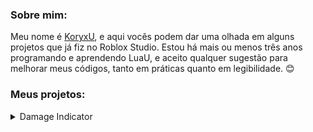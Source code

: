 ### Sobre mim:
Meu nome é [KoryxU](https://www.roblox.com/users/3632240168/profile), e aqui vocês podem dar uma olhada em alguns projetos que já fiz no Roblox Studio. Estou há mais ou menos três anos programando e aprendendo LuaU, e aceito qualquer sugestão para melhorar meus códigos, tanto em práticas quanto em legibilidade. 😊
### Meus projetos:
<details>
<summary>Damage Indicator</summary>

## Sobre:
Eu criei essa ModuleScript na intenção de ajudar alguns desenvolvedores que não tem muita experiência com .lua no Roblox, que estão querendo criar um jogo de batalha e anime. O código é bem simples de ser usado, é apenas necessário chamar a função ```ApplyIndicator()``` usando o modelo do jogador como argumento, o indicador também pode ser adicionado em qualquer objeto que possua uma Humanoid e um corpo.

## Script:
```lua
local DamageIndicator = require(game:GetService("ReplicatedStorage").DamageIndicator)

local function onPlayerAdded(player: Player)
	player.CharacterAdded:Connect(function(character)
		-- Adicionar o indicador no jogador quando o boneco dele for criado no jogo
		DamageIndicator.ApplyIndicator(character)
	end)
end

game:GetService("Players").PlayerAdded:Connect(onPlayerAdded)

for _, v in pairs(workspace.Npcs:GetChildren()) do
	-- Adicionar o indicador em vários dummy's ou npc's
	DamageIndicator.ApplyIndicator(v)
end
```

## ModuleScript:
```lua
local TweenService = game:GetService("TweenService")

local tweenInfo = TweenInfo.new(1, Enum.EasingStyle.Linear, Enum.EasingDirection.Out, 0, false, 0)

local DamageIndicator = {}

function DamageIndicator.ApplyIndicator(Model: Model)
	local humanoid: Humanoid = Model:WaitForChild("Humanoid", 5)
	if not humanoid then error("Model não tem Humanoid.") return end
	
	local currentHealth = humanoid.Health
	local labelDuration = 3
	
	warn("Indicador de dano aplicado no Model: " .. Model.Name .. ".")
	
	humanoid.HealthChanged:Connect(function(health: number)
		if (health < currentHealth and not (humanoid:GetState() == Enum.HumanoidStateType.Dead)) then
			local gui = script.Gui:Clone()
			local text = gui.Text
			
			local result: number = (currentHealth - health)
			
			text.Text = "-" .. tostring(math.floor(result))
			
			task.delay(labelDuration, function(...)
				gui:Destroy()
			end)
			
			gui.Adornee = (humanoid.RootPart or Model.Torso or Model.PrimaryPart)
			gui.ExtentsOffset = Vector3.new(math.random(-3, 3), math.random(1, 2), 0)
			gui.Parent = Model
			
			TweenService:Create(gui, tweenInfo, {ExtentsOffset = gui.ExtentsOffset + Vector3.new(0, gui.ExtentsOffset.Y * 1.5, 0)}):Play()
			TweenService:Create(text, tweenInfo, {TextTransparency = 1}):Play()
		end
		
		currentHealth = health
	end)
end

return DamageIndicator
```

## Model:
https://create.roblox.com/store/asset/16557995812/DamageIndicatorModule
</details>
